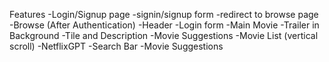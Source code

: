 Features
    -Login/Signup page
        -signin/signup form
        -redirect to browse page
    -Browse (After Authentication)
        -Header
        -Login form
        -Main Movie
            -Trailer in Background
            -Tile and Description
            -Movie Suggestions
                -Movie List (vertical scroll)
    -NetflixGPT
        -Search Bar
        -Movie Suggestions